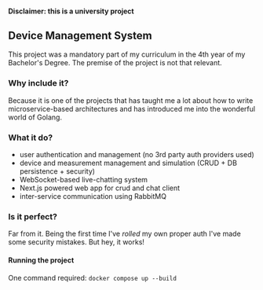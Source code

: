 #### Disclaimer: this is a university project

## Device Management System

This project was a mandatory part of my curriculum in the 4th year of my Bachelor's Degree. The premise of the project is not that relevant.

### Why include it? 
Because it is one of the projects that has taught me a lot about how to write microservice-based architectures and has introduced me into the wonderful world of Golang.

### What it do?
- user authentication and management (no 3rd party auth providers used)
- device and measurement management and simulation (CRUD + DB persistence + security)
- WebSocket-based live-chatting system
- Next.js powered web app for crud and chat client
- inter-service communication using RabbitMQ
  
### Is it perfect?
Far from it. Being the first time I've _rolled_ my own proper auth I've made some security mistakes. But hey, it works!


#### Running the project
One command required:
`docker compose up --build`
